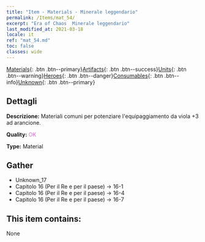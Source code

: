 ```yaml
---
title: "Item - Materials - Minerale leggendario"
permalink: /Items/mat_54/
excerpt: "Era of Chaos  Minerale leggendario"
last_modified_at: 2021-03-18
locale: it
ref: "mat_54.md"
toc: false
classes: wide
---
```

 [Materials](/it/Items/){: .btn .btn--primary}[Artifacts](/it/Items/Artifacts/){: .btn .btn--success}[Units](/it/Items/Units/){: .btn .btn--warning}[Heroes](/it/Items/Heroes/){: .btn .btn--danger}[Consumables](/it/Items/Consumables/){: .btn .btn--info}[Unknown](/it/Items/Unknown/){: .btn .btn--primary}

## Dettagli
 **Descrizione:** Materiali comuni per potenziare l'equipaggiamento da viola +3 ad arancione.

 **Quality:** <span style="color: #DA70D6">OK</span>

 **Type:** Material

## Gather

*    Unknown_17 
*    Capitolo 16 (Per il Re e per il paese) -> 16-1 
*    Capitolo 16 (Per il Re e per il paese) -> 16-4 
*    Capitolo 16 (Per il Re e per il paese) -> 16-7 

## This item contains:

  None

